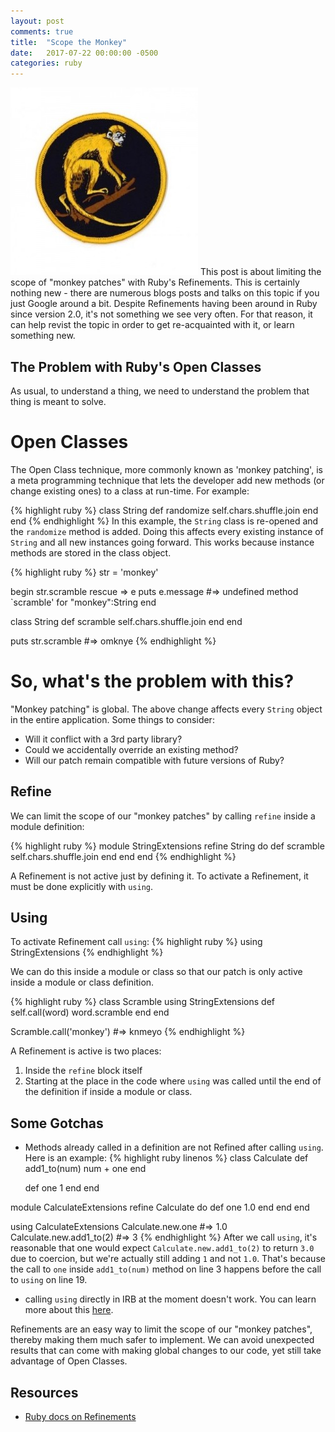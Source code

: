 ```yaml
---
layout: post
comments: true
title:  "Scope the Monkey"
date:   2017-07-22 00:00:00 -0500
categories: ruby 
---
```

![monkey patch](/assets/images/monkey-patch.jpg)
This post is about limiting the scope of "monkey patches" with Ruby's Refinements.
This is certainly nothing new - there are numerous blogs posts and talks on this topic
if you just Google around a bit.  Despite Refinements having been around in Ruby since
version 2.0, it's not something we see very often.  For that reason, it can help revist
the topic in order to get re-acquainted with it, or learn something new.

## The Problem with Ruby's Open Classes
As usual, to understand a thing, we need to understand the problem that thing is 
meant to solve.

# Open Classes
The Open Class technique, more commonly known as 'monkey patching', is a meta programming technique 
that lets the developer add new methods (or change existing ones) to a class at run-time.
For example:

{% highlight ruby %}
class String
  def randomize
    self.chars.shuffle.join
  end
end
{% endhighlight %}
In this example, the `String` class is re-opened and the `randomize` method is added.
Doing this affects every existing instance of `String` and all new instances going forward.
This works because instance methods are stored in the class object.

{% highlight ruby %}
str = 'monkey'

begin
str.scramble 
rescue => e
  puts e.message
  #=> undefined method `scramble' for "monkey":String
end

class String
  def scramble
    self.chars.shuffle.join
  end
end

puts str.scramble 
#=> omknye
{% endhighlight %}

# So, what's the problem with this?
"Monkey patching" is global. The above change affects every `String` object in the
entire application. Some things to consider:
* Will it conflict with a 3rd party library?
* Could we accidentally override an existing method?
* Will our patch remain compatible with future versions of Ruby?

## Refine
We can limit the scope of our "monkey patches" by calling `refine` inside a module
definition:

{% highlight ruby %}
module StringExtensions
  refine String do
    def scramble
      self.chars.shuffle.join
    end
  end
end
{% endhighlight %}

A Refinement is not active just by defining it.  To activate a Refinement, it must be done
explicitly with `using`.
## Using
To activate Refinement call `using`:
{% highlight ruby %}
using StringExtensions
{% endhighlight %}

We can do this inside a module or class so that our patch is only active inside a module
or class definition.

{% highlight ruby %}
class Scramble
  using StringExtensions
  def self.call(word)
    word.scramble
  end
end

Scramble.call('monkey')
#=> knmeyo
{% endhighlight %}

A Refinement is active is two places:
1. Inside the `refine` block itself
2. Starting at the place in the code where `using` was called until the end of the definition if inside a module or
class.

## Some Gotchas
* Methods already called in a definition are not Refined after calling `using`.  Here is an example:
{% highlight ruby linenos %}
class Calculate
  def add1_to(num)
    num + one
  end

  def one
    1
  end
end

module CalculateExtensions
  refine Calculate do
    def one
      1.0
    end
  end
end

using CalculateExtensions
Calculate.new.one #=> 1.0
Calculate.new.add1_to(2) #=> 3
{% endhighlight %}
After we call `using`, it's reasonable that one would expect `Calculate.new.add1_to(2)` to return `3.0` 
due to coercion, but we're actually still adding `1` and not `1.0`.  That's because the call to `one` inside 
`add1_to(num)` method on line 3 happens before the call to `using` on line 19.

* calling `using` directly in IRB at the moment doesn't work.  You can learn more about 
this [here](https://bugs.ruby-lang.org/issues/9580).

Refinements are an easy way to limit the scope of our "monkey patches", thereby making them much
safer to implement. We can avoid unexpected results that can come with making global changes to our code, 
yet still take advantage of Open Classes.
## Resources 
* [Ruby docs on Refinements](https://ruby-doc.org/core-2.4.1/doc/syntax/refinements_rdoc.html)
